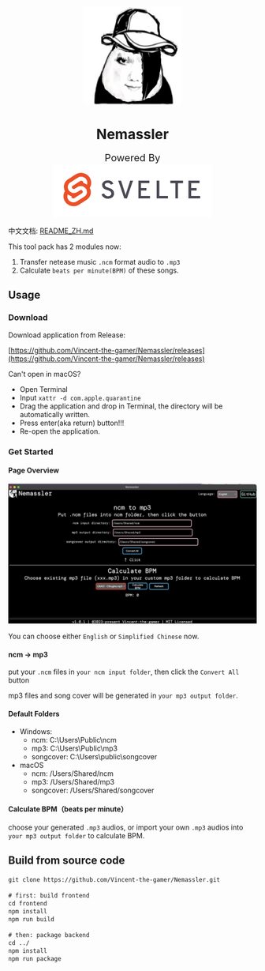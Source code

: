 <p align="center">
  <img src="./.github/TitleLogo.png" width="200" height="200"/>
</p>
<h1 align="center">Nemassler</h1>

<p align="center">
  <span style="font-size: 20px;">Powered By</span>
  <br/>
  <a href="https://www.svelte.cn/" target="_blank">
    <img src="./.github/svelte.png"/>
  </a>
</p>

中文文档: [README_ZH.md](./README_ZH.md)

This tool pack has 2 modules now:
1. Transfer netease music `.ncm` format audio to `.mp3`
2. Calculate `beats per minute(BPM)` of these songs.

## Usage

### Download
Download application from Release: 

[https://github.com/Vincent-the-gamer/Nemassler/releases](https://github.com/Vincent-the-gamer/Nemassler/releases)

Can't open in macOS?
* Open Terminal
* Input `xattr -d com.apple.quarantine `
* Drag the application and drop in Terminal, the directory will be automatically written.
* Press enter(aka return) button!!!
* Re-open the application.

### Get Started

#### Page Overview

![page](./.github/page.png)

You can choose either `English` or `Simplified Chinese` now.

#### ncm -> mp3
put your `.ncm` files in `your ncm input folder`, then click the `Convert All` button

mp3 files and song cover will be generated in `your mp3 output folder`.

#### Default Folders
* Windows: 
    * ncm: C:\\Users\\Public\\ncm
    * mp3: C:\\Users\\Public\\mp3
    * songcover: C:\\Users\\public\\songcover
* macOS
    * ncm: /Users/Shared/ncm
    * mp3: /Users/Shared/mp3
    * songcover: /Users/Shared/songcover

#### Calculate BPM（beats per minute）
choose your generated `.mp3` audios, or import your own `.mp3` audios into `your mp3 output folder` to calculate BPM.

## Build from source code
~~~shell
git clone https://github.com/Vincent-the-gamer/Nemassler.git

# first: build frontend
cd frontend
npm install
npm run build

# then: package backend
cd ../
npm install
npm run package
~~~